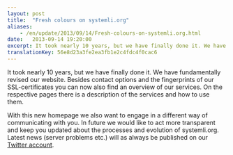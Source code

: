 ```yaml
---
layout: post
title:  "Fresh colours on systemli.org"
aliases:
    - /en/update/2013/09/14/Fresh-colours-on-systemli.org.html
date:   2013-09-14 19:20:00
excerpt: It took nearly 10 years, but we have finally done it. We have fundamentally revised our website. Besides contact options and the fingerprints of our SSL-certificates you can now also find an overview of our services.
translationKey: 56e8d23a3fe2ea3fb1e2c4fdc4f0cac6
---
```

It took nearly 10 years, but we have finally done it. We have fundamentally revised our website. Besides contact options and the fingerprints of our SSL-certificates you can now also find an overview of our services. On the respective pages there is a description of the services and how to use them.

With this new homepage we also want to engage in a different way of communicating with you. In future we would like to act more transparent and keep you updated about the processes and evolution of systemli.org. Latest news (server problems etc.) will as always be published on our [Twitter account](https://www.twitter.com/systemli).
